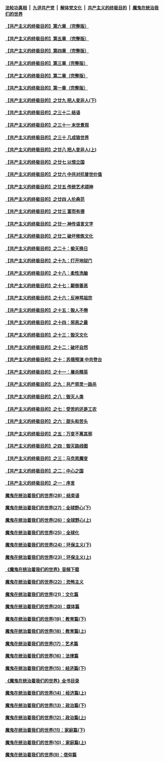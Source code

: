 ####  [法轮功真相](../../../../basic/blob/master/README.md?t=04242301) &nbsp;|&nbsp; [九评共产党](../../../../9ping.md/blob/master/README.md?t=04242301) &nbsp;|&nbsp; [解体党文化](../../../../jtdwh.md/blob/master/README.md?t=04242301)  &nbsp;|&nbsp; [共产主义的终极目的](../../../../gczydzjmd.md/blob/master/README.md?t=04242301) &nbsp;|&nbsp; [魔鬼在统治我们的世界](../../../../mgztzwmdsj.md/blob/master/README.md?t=04242301) 

#### [【共产主义的终极目的】第六章 （完整版）](../pages/nsc422/n11428913.md?t=04242301) 

#### [【共产主义的终极目的】第五章 （完整版）](../pages/nsc422/n11428912.md?t=04242301) 

#### [【共产主义的终极目的】第四章 （完整版）](../pages/nsc422/n11428907.md?t=04242301) 

#### [【共产主义的终极目的】第三章（完整版）](../pages/nsc422/n11428848.md?t=04242301) 

#### [【共产主义的终极目的】第二章（完整版）](../pages/nsc422/n11428831.md?t=04242301) 

#### [【共产主义的终极目的】第一章（完整版）](../pages/nsc422/n11417651.md?t=04242301) 

#### [【共产主义的终极目的】之廿九 把人变非人(下)](../pages/nsc422/n11344140.md?t=04242301) 

#### [【共产主义的终极目的】之三十二 结语](../pages/nsc422/n11360535.md?t=04242301) 

#### [【共产主义的终极目的】之三十一 末世景观](../pages/nsc422/n11351129.md?t=04242301) 

#### [【共产主义的终极目的】之三十 几成狼世界](../pages/nsc422/n11348280.md?t=04242301) 

#### [【共产主义的终极目的】之廿八 把人变非人(上)](../pages/nsc422/n11340492.md?t=04242301) 

#### [【共产主义的终极目的】之廿七 以恨立国](../pages/nsc422/n11336944.md?t=04242301) 

#### [【共产主义的终极目的】之廿六 中共对抗普世价值](../pages/nsc422/n11324785.md?t=04242301) 

#### [【共产主义的终极目的】之廿五 传统艺术颂神](../pages/nsc422/n11296396.md?t=04242301) 

#### [【共产主义的终极目的】之廿四 人伦典范](../pages/nsc422/n11296397.md?t=04242301) 

#### [【共产主义的终极目的】之廿三 富而有德](../pages/nsc422/n11283598.md?t=04242301) 

#### [【共产主义的终极目的】之廿一 神传语言文字](../pages/nsc422/n11263265.md?t=04242301) 

#### [【共产主义的终极目的】之廿二 破坏修炼文化](../pages/nsc422/n11245728.md?t=04242301) 

#### [【共产主义的终极目的】之二十：偷天换日](../pages/nsc422/n11238846.md?t=04242301) 

#### [【共产主义的终极目的】之十九：打开地狱门](../pages/nsc422/n11206376.md?t=04242301) 

#### [【共产主义的终极目的】之十八：柔性洗脑](../pages/nsc422/n11199994.md?t=04242301) 

#### [【共产主义的终极目的】之十七：颠倒善恶](../pages/nsc422/n11179782.md?t=04242301) 

#### [【共产主义的终极目的】之十六：反神骂祖宗](../pages/nsc422/n11166798.md?t=04242301) 

#### [【共产主义的终极目的】之十五：毁人不倦](../pages/nsc422/n11166792.md?t=04242301) 

#### [【共产主义的终极目的】之十四：邪恶之最](../pages/nsc422/n11150249.md?t=04242301) 

#### [【共产主义的终极目的】之十三：毁灭文化](../pages/nsc422/n11135227.md?t=04242301) 

#### [【共产主义的终极目的】之十二：破坏自然](../pages/nsc422/n11135214.md?t=04242301) 

#### [【共产主义的终极目的】之十：苏俄预演 中共登台](../pages/nsc422/n11118424.md?t=04242301) 

#### [【共产主义的终极目的】之十一：屠杀精英](../pages/nsc422/n11118442.md?t=04242301) 

#### [【共产主义的终极目的】之九：共产邪灵一路杀](../pages/nsc422/n11114139.md?t=04242301) 

#### [【共产主义的终极目的】之八：毁灭人类](../pages/nsc422/n11108503.md?t=04242301) 

#### [【共产主义的终极目的】之七：受苦的还是工农](../pages/nsc422/n11101809.md?t=04242301) 

#### [【共产主义的终极目的】之六：甜头和苦头](../pages/nsc422/n11096971.md?t=04242301) 

#### [【共产主义的终极目的】之五：万变不离其邪](../pages/nsc422/n11091285.md?t=04242301) 

#### [【共产主义的终极目的】之四：毁灭路线图](../pages/nsc422/n11086284.md?t=04242301) 

#### [【共产主义的终极目的】之三：马克思魔变](../pages/nsc422/n11061941.md?t=04242301) 

#### [【共产主义的终极目的】之二：中心之国](../pages/nsc422/n11047728.md?t=04242301) 

#### [【共产主义的终极目的】之一：序言](../pages/nsc422/n11086077.md?t=04242301) 

#### [魔鬼在统治着我们的世界(28)：结束语](../pages/nsc422/n10936246.md?t=04242301) 

#### [魔鬼在统治着我们的世界(27)：全球野心(下)](../pages/nsc422/n10928319.md?t=04242301) 

#### [魔鬼在统治着我们的世界(26)：全球野心(上)](../pages/nsc422/n10900318.md?t=04242301) 

#### [魔鬼在统治着我们的世界(25)：全球化](../pages/nsc422/n10788205.md?t=04242301) 

#### [魔鬼在统治着我们的世界(24)：环保主义(下)](../pages/nsc422/n10695307.md?t=04242301) 

#### [魔鬼在统治着我们的世界(23)：环保主义(上)](../pages/nsc422/n10688613.md?t=04242301) 

#### [《魔鬼在统治着我们的世界》音频下载](../pages/nsc422/n10635553.md?t=04242301) 

#### [魔鬼在统治着我们的世界(22)：恐怖主义](../pages/nsc422/n10614727.md?t=04242301) 

#### [魔鬼在统治着我们的世界(21)：文化篇](../pages/nsc422/n10597706.md?t=04242301) 

#### [魔鬼在统治着我们的世界(20)：媒体篇](../pages/nsc422/n10586579.md?t=04242301) 

#### [魔鬼在统治着我们的世界(19)：教育篇(下)](../pages/nsc422/n10564808.md?t=04242301) 

#### [魔鬼在统治着我们的世界(18)：教育篇(上)](../pages/nsc422/n10526970.md?t=04242301) 

#### [魔鬼在统治着我们的世界(17)：艺术篇](../pages/nsc422/n10499093.md?t=04242301) 

#### [魔鬼在统治着我们的世界(16)：法律篇](../pages/nsc422/n10485969.md?t=04242301) 

#### [魔鬼在统治着我们的世界(15)：经济篇(下)](../pages/nsc422/n10469975.md?t=04242301) 

#### [《魔鬼在统治着我们的世界》全书目录](../pages/nsc422/n10464261.md?t=04242301) 

#### [魔鬼在统治着我们的世界(14)：经济篇(上)](../pages/nsc422/n10457370.md?t=04242301) 

#### [魔鬼在统治着我们的世界(13)：政治篇(下)](../pages/nsc422/n10448270.md?t=04242301) 

#### [魔鬼在统治着我们的世界(12)：政治篇(上)](../pages/nsc422/n10444576.md?t=04242301) 

#### [魔鬼在统治着我们的世界(11)：家庭篇(下)](../pages/nsc422/n10440961.md?t=04242301) 

#### [魔鬼在统治着我们的世界(10)：家庭篇(上)](../pages/nsc422/n10435448.md?t=04242301) 

#### [魔鬼在统治着我们的世界(9)：信仰篇](../pages/nsc422/n10432159.md?t=04242301) 


